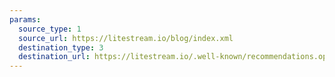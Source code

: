 ```yaml
---
params:
  source_type: 1
  source_url: https://litestream.io/blog/index.xml
  destination_type: 3
  destination_url: https://litestream.io/.well-known/recommendations.opml
---
```

